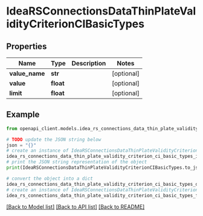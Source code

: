 # IdeaRSConnectionsDataThinPlateValidityCriterionCIBasicTypes


## Properties

Name | Type | Description | Notes
------------ | ------------- | ------------- | -------------
**value_name** | **str** |  | [optional] 
**value** | **float** |  | [optional] 
**limit** | **float** |  | [optional] 

## Example

```python
from openapi_client.models.idea_rs_connections_data_thin_plate_validity_criterion_ci_basic_types import IdeaRSConnectionsDataThinPlateValidityCriterionCIBasicTypes

# TODO update the JSON string below
json = "{}"
# create an instance of IdeaRSConnectionsDataThinPlateValidityCriterionCIBasicTypes from a JSON string
idea_rs_connections_data_thin_plate_validity_criterion_ci_basic_types_instance = IdeaRSConnectionsDataThinPlateValidityCriterionCIBasicTypes.from_json(json)
# print the JSON string representation of the object
print(IdeaRSConnectionsDataThinPlateValidityCriterionCIBasicTypes.to_json())

# convert the object into a dict
idea_rs_connections_data_thin_plate_validity_criterion_ci_basic_types_dict = idea_rs_connections_data_thin_plate_validity_criterion_ci_basic_types_instance.to_dict()
# create an instance of IdeaRSConnectionsDataThinPlateValidityCriterionCIBasicTypes from a dict
idea_rs_connections_data_thin_plate_validity_criterion_ci_basic_types_from_dict = IdeaRSConnectionsDataThinPlateValidityCriterionCIBasicTypes.from_dict(idea_rs_connections_data_thin_plate_validity_criterion_ci_basic_types_dict)
```
[[Back to Model list]](../README.md#documentation-for-models) [[Back to API list]](../README.md#documentation-for-api-endpoints) [[Back to README]](../README.md)


